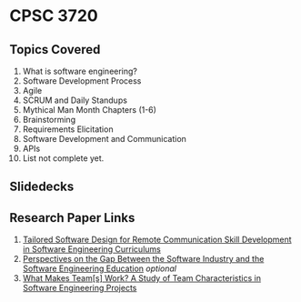 # CPSC 3720

## Topics Covered
1. What is software engineering?
2. Software Development Process 
3. Agile
4. SCRUM and Daily Standups 
5. Mythical Man Month Chapters (1-6)
6. Brainstorming
7. Requirements Elicitation 
8. Software Development and Communication
9. APIs
10. List not complete yet.


## Slidedecks

## Research Paper Links
1. [Tailored Software Design for Remote Communication Skill Development in Software Engineering Curriculums](https://ieeexplore.ieee.org/document/9659667)
2. [Perspectives on the Gap Between the Software Industry and the Software Engineering Education](https://ieeexplore.ieee.org/document/8808915) *optional*
3. [What Makes Team[s] Work? A Study of Team Characteristics in Software Engineering Projects](https://dl.acm.org/doi/fullHtml/10.1145/3501385.3543980)

